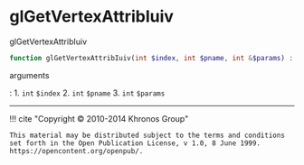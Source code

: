 # glGetVertexAttribIuiv
glGetVertexAttribIuiv

```php
function glGetVertexAttribIuiv(int $index, int $pname, int &$params) : void
```



arguments

:    1. `int` `$index` 
    2. `int` `$pname` 
    3. `int` `$params` 



---
     

!!! cite "Copyright © 2010-2014 Khronos Group"

    This material may be distributed subject to the terms and conditions set forth in the Open Publication License, v 1.0, 8 June 1999. https://opencontent.org/openpub/.